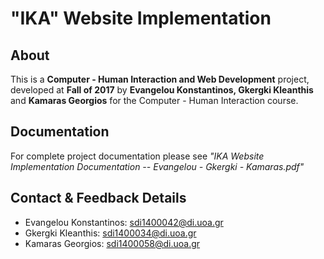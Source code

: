 # "IKA" Website Implementation

## About

  This is a **Computer - Human Interaction and Web Development** project, developed at **Fall of 2017** by **Evangelou Konstantinos, Gkergki Kleanthis** and **Kamaras Georgios** for the Computer - Human Interaction course.

## Documentation

For complete project documentation please see _"IKA Website Implementation Documentation -- Evangelou - Gkergki - Kamaras.pdf"_

## Contact & Feedback Details

* Evangelou Konstantinos: <sdi1400042@di.uoa.gr>
* Gkergki Kleanthis: <sdi1400034@di.uoa.gr>
* Kamaras Georgios: <sdi1400058@di.uoa.gr>
